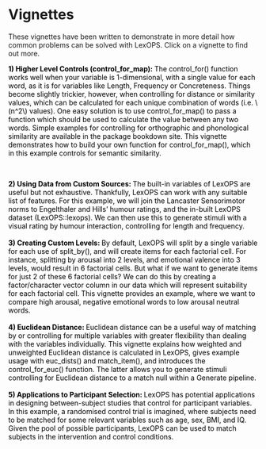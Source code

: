 
# Vignettes

These vignettes have been written to demonstrate in more detail how common problems can be solved with LexOPS. Click on a vignette to find out more.



<!--html_preserve--><a style="text-decoration:none;color:black;" href="vignettes/control_for_map.html"><div class="code-link"><b>1) Higher Level Controls (control_for_map): </b>The control_for() function works well when your variable is 1-dimensional, with a single value for each word, as it is for variables like Length, Frequency or Concreteness. Things become slightly trickier, however, when controlling for distance or similarity values, which can be calculated for each unique combination of words (i.e. \(n^2\) values). One easy solution is to use control_for_map() to pass a function which should be used to calculate the value between any two words. Simple examples for controlling for orthographic and phonological similarity are available in the package bookdown site. This vignette demonstrates how to build your own function for control_for_map(), which in this example controls for semantic similarity.</div></a>
</br><a style="text-decoration:none;color:black;" href="vignettes/custom-data.html"><div class="code-link"><b>2) Using Data from Custom Sources: </b>The built-in variables of LexOPS are useful but not exhaustive. Thankfully, LexOPS can work with any suitable list of features. For this example, we will join the Lancaster Sensorimotor norms to Engelthaler and Hills’ humour ratings, and the in-built LexOPS dataset (LexOPS::lexops). We can then use this to generate stimuli with a visual rating by humour interaction, controlling for length and frequency.</div></a>
</br><a style="text-decoration:none;color:black;" href="vignettes/custom-levels.html"><div class="code-link"><b>3) Creating Custom Levels: </b>By default, LexOPS will split by a single variable for each use of split_by(), and will create items for each factorial cell. For instance, splitting by arousal into 2 levels, and emotional valence into 3 levels, would result in 6 factorial cells. But what if we want to generate items for just 2 of these 6 factorial cells? We can do this by creating a factor/character vector column in our data which will represent suitability for each factorial cell. This vignette provides an example, where we want to compare high arousal, negative emotional words to low arousal neutral words.</div></a>
</br><a style="text-decoration:none;color:black;" href="vignettes/euclidean-distance.html"><div class="code-link"><b>4) Euclidean Distance: </b>Euclidean distance can be a useful way of matching by or controlling for multiple variables with greater flexibility than dealing with the variables individually. This vignette explains how weighted and unweighted Euclidean distance is calculated in LexOPS, gives example usage with euc_dists() and match_item(), and introduces the control_for_euc() function. The latter allows you to generate stimuli controlling for Euclidean distance to a match null within a Generate pipeline.</div></a>
</br><a style="text-decoration:none;color:black;" href="vignettes/participant-selection.html"><div class="code-link"><b>5) Applications to Participant Selection: </b>LexOPS has potential applications in designing between-subject studies that control for participant variables. In this example, a randomised control trial is imagined, where subjects need to be matched for some relevant variables such as age, sex, BMI, and IQ. Given the pool of possible participants, LexOPS can be used to match subjects in the intervention and control conditions.</div></a><!--/html_preserve-->
